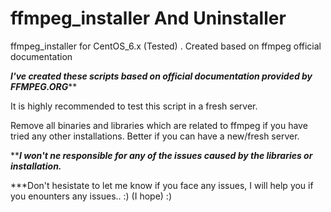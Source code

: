 # ffmpeg_installer And Uninstaller
ffmpeg_installer for CentOS_6.x (Tested) . Created based on ffmpeg official documentation


*********I've created these scripts based on official documentation provided by FFMPEG.ORG***********

It is highly recommended to test this script in a fresh server.

Remove all binaries and libraries which are related to ffmpeg if you have tried any other installations. Better if you can have a new/fresh server.


*************I won't ne responsible for any of the issues caused by the libraries or installation.***********

***Don't hesistate to let me know if you face any issues, I will help you if you enounters any issues.. :) (I hope) :)






